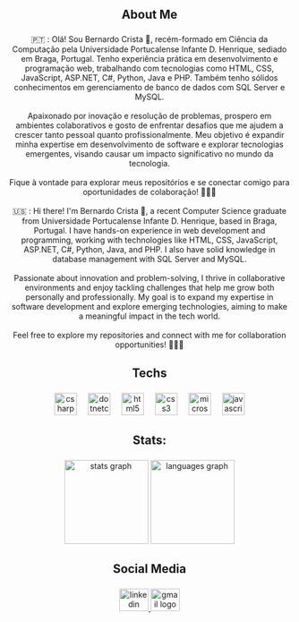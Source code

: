 <h2 align="center">About Me</h2>

###

<p align="center">🇵🇹 : Olá! Sou Bernardo Crista 👋, recém-formado em Ciência da Computação pela Universidade Portucalense Infante D. Henrique, sediado em Braga, Portugal. Tenho experiência prática em desenvolvimento e programação web, trabalhando com tecnologias como HTML, CSS, JavaScript, ASP.NET, C#, Python, Java e PHP. Também tenho sólidos conhecimentos em gerenciamento de banco de dados com SQL Server e MySQL.<br><br>Apaixonado por inovação e resolução de problemas, prospero em ambientes colaborativos e gosto de enfrentar desafios que me ajudem a crescer tanto pessoal quanto profissionalmente. Meu objetivo é expandir minha expertise em desenvolvimento de software e explorar tecnologias emergentes, visando causar um impacto significativo no mundo da tecnologia.<br><br>Fique à vontade para explorar meus repositórios e se conectar comigo para oportunidades de colaboração! 👨🏻‍💻<br><br>🇺🇸 : Hi there! I'm Bernardo Crista 👋, a recent Computer Science graduate from Universidade Portucalense Infante D. Henrique, based in Braga, Portugal. I have hands-on experience in web development and programming, working with technologies like HTML, CSS, JavaScript, ASP.NET, C#, Python, Java, and PHP. I also have solid knowledge in database management with SQL Server and MySQL.<br><br>Passionate about innovation and problem-solving, I thrive in collaborative environments and enjoy tackling challenges that help me grow both personally and professionally. My goal is to expand my expertise in software development and explore emerging technologies, aiming to make a meaningful impact in the tech world.<br><br>Feel free to explore my repositories and connect with me for collaboration opportunities! 👨🏻‍💻</p>

###

<h2 align="center">Techs</h2>

###

<div align="center">
  <img src="https://img.shields.io/badge/C Sharp-239120?logo=csharp&logoColor=white&style=for-the-badge" height="40" alt="csharp logo"  />
  <img width="12" />
  <img src="https://cdn.jsdelivr.net/gh/devicons/devicon/icons/dotnetcore/dotnetcore-original.svg" height="40" alt="dotnetcore logo"  />
  <img width="12" />
  <img src="https://img.shields.io/badge/HTML5-E34F26?logo=html5&logoColor=white&style=for-the-badge" height="40" alt="html5 logo"  />
  <img width="12" />
  <img src="https://img.shields.io/badge/CSS3-1572B6?logo=css3&logoColor=white&style=for-the-badge" height="40" alt="css3 logo"  />
  <img width="12" />
  <img src="https://img.shields.io/badge/Microsoft SQL Server-CC2927?logo=microsoftsqlserver&logoColor=white&style=for-the-badge" height="40" alt="microsoftsqlserver logo"  />
  <img width="12" />
  <img src="https://img.shields.io/badge/JavaScript-F7DF1E?logo=javascript&logoColor=black&style=for-the-badge" height="40" alt="javascript logo"  />
</div>

###

<h2 align="center">Stats:</h2>

###

<div align="center">
  <img src="https://github-readme-stats.vercel.app/api?username=BeCrista&hide_title=false&hide_rank=false&show_icons=true&include_all_commits=true&count_private=true&disable_animations=false&theme=nightowl&locale=en&hide_border=false&order=1" height="150" alt="stats graph"  />
  <img src="https://github-readme-stats.vercel.app/api/top-langs?username=BeCrista&locale=en&hide_title=false&layout=compact&card_width=320&langs_count=5&theme=nightowl&hide_border=false&order=2" height="150" alt="languages graph"  />
</div>

###

<h2 align="center">Social Media</h2>

###

<div align="center">
  <a href="https://www.linkedin.com/in/bernardo-crista-a0a86b246/" target="_blank">
    <img src="https://raw.githubusercontent.com/maurodesouza/profile-readme-generator/master/src/assets/icons/social/linkedin/default.svg" width="52" height="40" alt="linkedin logo"  />
  </a>
  <a href="bernardocrista64@gmail.com" target="_blank">
    <img src="https://raw.githubusercontent.com/maurodesouza/profile-readme-generator/master/src/assets/icons/social/gmail/default.svg" width="52" height="40" alt="gmail logo"  />
  </a>
</div>

###

